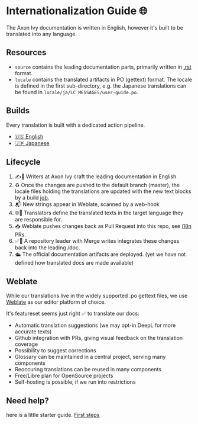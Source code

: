 # Internationalization Guide 🌐️

The Axon Ivy documentation is written in English, 
however it's built to be translated into any language.

## Resources

- `source` contains the leading documentation parts, primarily written in [.rst](guide.md) format.
- `locale` contains the translated artifacts in PO (gettext) format. 
The locale is defined in the first sub-directory, e.g. the Japanese translations can be found in `locale/ja/LC_MESSAGES/user-guide.po`.

## Builds

Every translation is built with a dedicated action pipeline.

- [🇺🇸️ English](../.github/workflows/ci.yml)
- [🇯🇵️ Japanese](../.github/workflows/ja.yml)

## Lifecycle

1. ✍️🙂️ Writers at Axon Ivy craft the leading documentation in English 
2. ♻️ Once the changes are pushed to the default branch (master), 
the locale files holding the translations are updated with the new text blocks by a build [job](../.github/workflows/po.yml).
3. 📬️ New strings appear in Weblate, scanned by a web-hook
4. 🌐️🙂️ Translators define the translated texts in the target language they are responsible for.
5. 📥️ Weblate pushes changes back as Pull Request into this repo, see [i18n](https://github.com/axonivy/doc/pulls?q=is%3Apr+label%3Ai18n) PRs.
6. ✅️🙂️ A repository leader with Merge writes integrates these changes back into the leading /doc.
7. 🛳️ The official documentation artifacts are deployed. (yet we have not defined how translated docs are made available)

## Weblate

While our translations live in the widely supported .po gettext files,
we use [Weblate](https://hosted.weblate.org/projects/axonivy/doc) as our editor platform of choice.

It's featureset seems just right ✅️ to translate our docs:

- Automatic translation suggestions (we may opt-in DeepL for more accurate texts)
- Github integration with PRs, giving visual feedback on the translation coverage
- Possibility to suggest corrections
- Glossary can be maintained in a central project, serving many components
- Reoccuring translations can be reused in many components
- Free/Libre plan for OpenSource projects
- Self-hosting is possible, if we run into restrictions

## Need help?
here is a little starter guide. [First steps](first_steps.md)